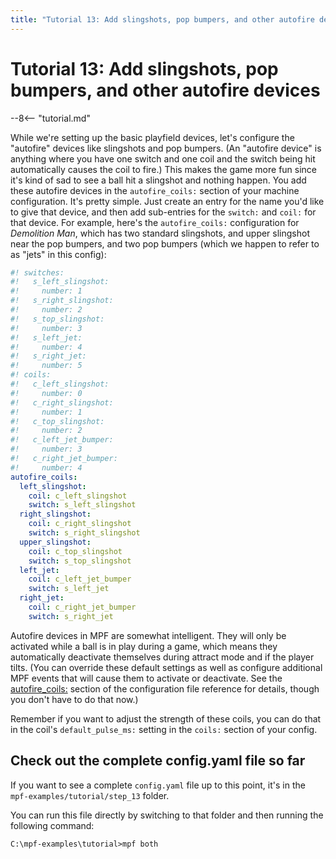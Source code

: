 ```yaml
---
title: "Tutorial 13: Add slingshots, pop bumpers, and other autofire devices"
---
```


# Tutorial 13: Add slingshots, pop bumpers, and other autofire devices

--8<-- "tutorial.md"

While we're setting up the basic playfield devices, let's configure
the "autofire" devices like slingshots and pop bumpers. (An "autofire
device" is anything where you have one switch and one coil and the
switch being hit automatically causes the coil to fire.) This makes the
game more fun since it's kind of sad to see a ball hit a slingshot and
nothing happen. You add these autofire devices in the `autofire_coils:`
section of your machine configuration. It's pretty simple. Just create
an entry for the name you'd like to give that device, and then add
sub-entries for the `switch:` and `coil:` for that device. For example,
here's the `autofire_coils:` configuration for *Demolition Man*, which
has two standard slingshots, and upper slingshot near the pop bumpers,
and two pop bumpers (which we happen to refer to as "jets" in this
config):

``` yaml
#! switches:
#!   s_left_slingshot:
#!     number: 1
#!   s_right_slingshot:
#!     number: 2
#!   s_top_slingshot:
#!     number: 3
#!   s_left_jet:
#!     number: 4
#!   s_right_jet:
#!     number: 5
#! coils:
#!   c_left_slingshot:
#!     number: 0
#!   c_right_slingshot:
#!     number: 1
#!   c_top_slingshot:
#!     number: 2
#!   c_left_jet_bumper:
#!     number: 3
#!   c_right_jet_bumper:
#!     number: 4
autofire_coils:
  left_slingshot:
    coil: c_left_slingshot
    switch: s_left_slingshot
  right_slingshot:
    coil: c_right_slingshot
    switch: s_right_slingshot
  upper_slingshot:
    coil: c_top_slingshot
    switch: s_top_slingshot
  left_jet:
    coil: c_left_jet_bumper
    switch: s_left_jet
  right_jet:
    coil: c_right_jet_bumper
    switch: s_right_jet
```

Autofire devices in MPF are somewhat intelligent. They will only be
activated while a ball is in play during a game, which means they
automatically deactivate themselves during attract mode and if the
player tilts. (You can override these default settings as well as
configure additional MPF events that will cause them to activate or
deactivate. See the [autofire_coils:](../config/autofire_coils.md) section of the configuration file reference for details,
though you don't have to do that now.)

Remember if you want to adjust the strength of these coils, you can do
that in the coil's `default_pulse_ms:` setting in the `coils:` section
of your config.

## Check out the complete config.yaml file so far

If you want to see a complete `config.yaml` file up to this point, it's
in the `mpf-examples/tutorial/step_13` folder.

You can run this file directly by switching to that folder and then
running the following command:

    C:\mpf-examples\tutorial>mpf both
